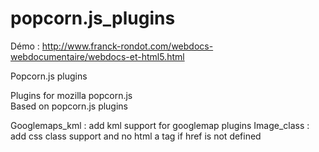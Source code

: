 popcorn.js_plugins
==================

Démo : http://www.franck-rondot.com/webdocs-webdocumentaire/webdocs-et-html5.html

Popcorn.js plugins

Plugins for mozilla popcorn.js<br>
Based on popcorn.js plugins

Googlemaps_kml : add kml support for googlemap plugins
Image_class : add css class support and no html a tag if href is not defined
